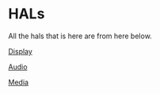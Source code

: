 # HALs

All the hals that is here are from here below.

[Display](https://github.com/pix106/android_hardware_qcom-caf_display)

[Audio](https://github.com/pix106/android_hardware_qcom-caf_audio)

[Media](https://github.com/pix106/android_hardware_qcom-caf_media)
